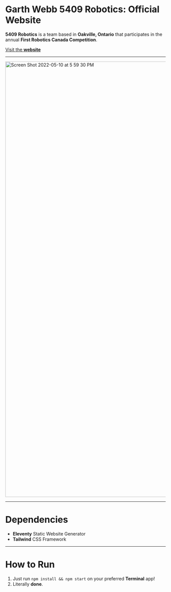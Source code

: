 # Garth Webb 5409 Robotics: Official Website
**5409 Robotics** is a team based in **Oakville, Ontario** that participates in the annual **First Robotics Canada Competition**.

[Visit the **website**](https://5409robotics.netlify.app)

---

<img width="1369" alt="Screen Shot 2022-05-10 at 5 59 30 PM" src="https://user-images.githubusercontent.com/35755386/167728937-bb000670-cad0-4ba1-be14-3216f097965e.png">

---

# Dependencies

- **Eleventy** Static Website Generator
- **Tailwind** CSS Framework

---

 # How to Run
 1. Just run ```npm install && npm start``` on your preferred **Terminal** app!
 2. Literally **done**.

